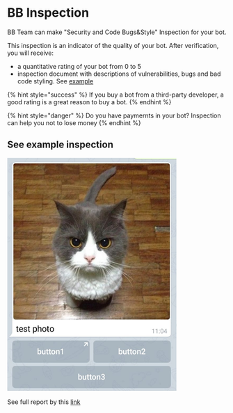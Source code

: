 # BB Inspection

BB Team can make "Security and Code Bugs&Style" Inspection for your bot.

This inspection is an indicator of the quality of your bot. After verification, you will receive:

* a quantitative rating of your bot from 0 to 5
* inspection document with descriptions of vulnerabilities, bugs and bad code styling. See [example](https://docs.google.com/document/d/16QCbOTo_c02Gra9zBknFAR5zxtFiKSXmcL5_9iA_RAU/edit#)

{% hint style="success" %}
If you buy a bot from a third-party developer, a good rating is a great reason to buy a bot.
{% endhint %}

{% hint style="danger" %}
Do you have paymernts in your bot? Inspection can help you not to lose money
{% endhint %}

## See example inspection

![](.gitbook/assets/image%20%2824%29.png)

See full report by this [link](https://docs.google.com/document/d/16QCbOTo_c02Gra9zBknFAR5zxtFiKSXmcL5_9iA_RAU/edit#)


